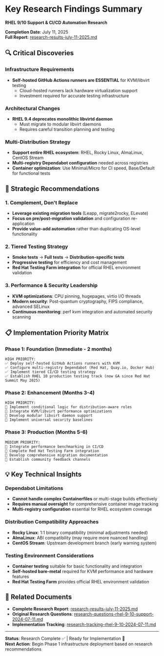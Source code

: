 # Key Research Findings Summary
**RHEL 9/10 Support & CI/CD Automation Research**

**Completion Date**: July 11, 2025  
**Full Report**: [research-results-july-11-2025.md](research-results-july-11-2025.md)

## 🔍 Critical Discoveries

### Infrastructure Requirements
- **Self-hosted GitHub Actions runners are ESSENTIAL** for KVM/libvirt testing
  - Cloud-hosted runners lack hardware virtualization support
  - Investment required for accurate testing infrastructure

### Architectural Changes
- **RHEL 9.4 deprecates monolithic libvirtd daemon**
  - Must migrate to modular libvirt daemons
  - Requires careful transition planning and testing

### Multi-Distribution Strategy
- **Support entire RHEL ecosystem**: RHEL, Rocky Linux, AlmaLinux, CentOS Stream
- **Multi-registry Dependabot configuration** needed across registries
- **Container optimization**: Use Minimal/Micro for CI speed, Base/Default for functional tests

## 🎯 Strategic Recommendations

### 1. Complement, Don't Replace
- **Leverage existing migration tools** (Leapp, migrate2rocky, ELevate)
- **Focus on pre/post-migration validation** and configuration re-application
- **Provide value-add automation** rather than duplicating OS-level functionality

### 2. Tiered Testing Strategy
- **Smoke tests** → **Full tests** → **Distribution-specific tests**
- **Progressive testing** for efficiency and cost management
- **Red Hat Testing Farm integration** for official RHEL environment validation

### 3. Performance & Security Leadership
- **KVM optimizations**: CPU pinning, hugepages, virtio I/O threads
- **Modern security**: Post-quantum cryptography, FIPS compliance, advanced SELinux
- **Continuous monitoring**: perf kvm integration and automated security scanning

## 📋 Implementation Priority Matrix

### Phase 1: Foundation (Immediate - 2 months)
```
HIGH PRIORITY:
✅ Deploy self-hosted GitHub Actions runners with KVM
✅ Configure multi-registry Dependabot (Red Hat, Quay.io, Docker Hub)
✅ Implement tiered CI/CD testing strategy
✅ Establish RHEL 10 production testing track (now GA since Red Hat Summit May 2025)
```

### Phase 2: Enhancement (Months 3-4)
```
HIGH PRIORITY:
🔧 Implement conditional logic for distribution-aware roles
🔧 Integrate KVM/libvirt performance optimizations
🔧 Develop modular libvirt daemon support
🔧 Implement universal security baselines
```

### Phase 3: Production (Months 5-6)
```
MEDIUM PRIORITY:
🚀 Integrate performance benchmarking in CI/CD
🚀 Complete Red Hat Testing Farm integration
🚀 Develop comprehensive migration documentation
🚀 Establish community feedback channels
```

## 💡 Key Technical Insights

### Dependabot Limitations
- **Cannot handle complex Containerfiles** or multi-stage builds effectively
- **Requires manual oversight** for comprehensive container image tracking
- **Multi-registry configuration** essential for RHEL ecosystem coverage

### Distribution Compatibility Approaches
- **Rocky Linux**: 1:1 binary compatibility (minimal adjustments needed)
- **AlmaLinux**: ABI compatibility (may require more nuanced handling)
- **CentOS Stream**: Upstream development branch (early warning system)

### Testing Environment Considerations
- **Container testing** suitable for basic functionality and integration
- **Self-hosted bare-metal** required for KVM performance and hardware features
- **Red Hat Testing Farm** provides official RHEL environment validation

## 🔗 Related Documents

- **Complete Research Report**: [research-results-july-11-2025.md](research-results-july-11-2025.md)
- **Original Research Questions**: [research-questions-rhel-9-10-support-2024-07-11.md](research-questions-rhel-9-10-support-2024-07-11.md)
- **Implementation Tracking**: [research-tracking-rhel-9-10-2024-07-11.md](research-tracking-rhel-9-10-2024-07-11.md)

---

**Status**: Research Complete ✅ | Ready for Implementation 🚀  
**Next Action**: Begin Phase 1 infrastructure deployment based on research recommendations
